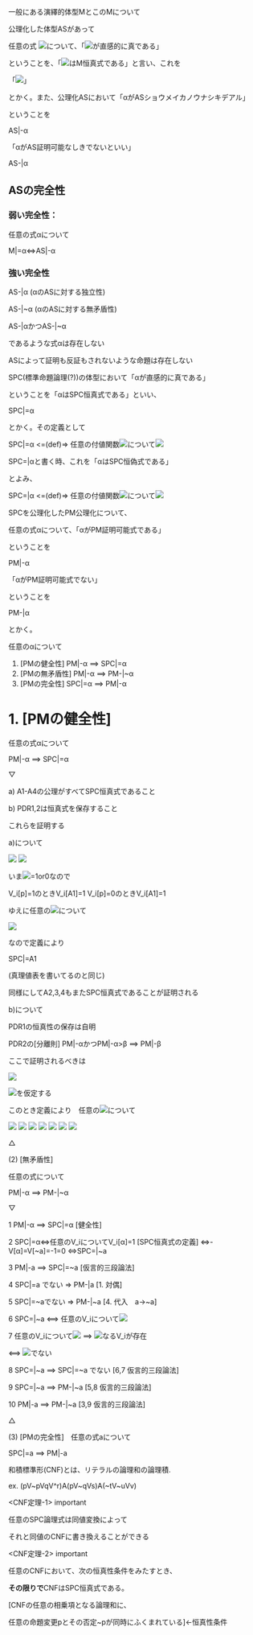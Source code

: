 一般にある演繹的体型MとこのMについて

公理化した体型ASがあって

任意の式 <img src="https://latex.codecogs.com/gif.latex?%5Cdpi%7B120%7D%20%5Calpha">について、「<img src="https://latex.codecogs.com/gif.latex?%5Cdpi%7B120%7D%20%5Calpha">が直感的に真である」

ということを、「<img src="https://latex.codecogs.com/gif.latex?%5Cdpi%7B120%7D%20%5Calpha">はM恒真式である」と言い、これを

「<img src="https://latex.codecogs.com/gif.latex?%5Cdpi%7B120%7D%20M%7C%3D%5Calpha">」

とかく。また、公理化ASにおいて「αがASショウメイカノウナシキデアル」

ということを

AS|-α

「αがAS証明可能なしきでないといい」

AS-|α


## ASの完全性

### 弱い完全性：

任意の式αについて

M|=α<=>AS|-α

### 強い完全性

AS-|α (αのASに対する独立性)

AS-|~α (αのASに対する無矛盾性)

AS-|αかつAS-|~α

であるような式αは存在しない

ASによって証明も反証もされないような命題は存在しない


SPC(標準命題論理(?))の体型において「αが直感的に真である」

ということを「αはSPC恒真式である」といい、

SPC|=α

とかく。その定義として

SPC|=α <=(def)=>  任意の付値関数<img src="https://latex.codecogs.com/gif.latex?%5Cdpi%7B120%7D%20V_i">について<img src="https://latex.codecogs.com/gif.latex?%5Cdpi%7B120%7D%20V_i%5B%5Calpha%5D%3D1">

SPC=|αと書く時、これを「αはSPC恒偽式である」

とよみ、

SPC=|α <=(def)=> 任意の付値関数<img src="https://latex.codecogs.com/gif.latex?%5Cdpi%7B120%7D%20V_i">について<img src="https://latex.codecogs.com/gif.latex?%5Cdpi%7B120%7D%20V_i%5B%5Calpha%5D%3D0">


SPCを公理化したPM公理化について、

任意の式αについて、「αがPM証明可能式である」

ということを

PM|-α

「αがPM証明可能式でない」

ということを

PM-|α

とかく。

任意のαについて

1. [PMの健全性] PM|-α ==> SPC|=α
2. [PMの無矛盾性] PM|-α ==> PM-|~α
3. [PMの完全性] SPC|=α ==> PM|-α


# 1. [PMの健全性]

任意の式αについて

PM|-α ==> SPC|=α

▽

a) A1-A4の公理がすべてSPC恒真式であること

b) PDR1,2は恒真式を保存すること

これらを証明する

a)について

<img src="https://latex.codecogs.com/gif.latex?%5Cdpi%7B120%7D%20V_i%5BA1%5D%3DV_i%5BpVp%3Ep%5D%3DV_i%5B%7E%28pVp%29Vp%5D">

<img src="https://latex.codecogs.com/gif.latex?%5Cdpi%7B120%7D%20%3D-V_i%5BpVp%5D+V_i%5Bp%5D%3D-%28V_i%5Bp%5D+V_i%5Bp%5D%29+V_i%5Bp%5D">

いま<img src="https://latex.codecogs.com/gif.latex?%5Cdpi%7B120%7D%20V_i%5Bp%5D">=1or0なので

V_i[p]=1のときV_i[A1]=1
V_i[p]=0のときV_i[A1]=1

ゆえに任意の<img src="https://latex.codecogs.com/gif.latex?%5Cdpi%7B120%7D%20V_i">について

<img src="https://latex.codecogs.com/gif.latex?%5Cdpi%7B120%7D%20V_i%5BA1%5D%3D1">

なので定義により

SPC|=A1

(真理値表を書いてるのと同じ)

同様にしてA2,3,4もまたSPC恒真式であることが証明される

b)について

PDR1の恒真性の保存は自明

PDR2の[分離則] PM|-αかつPM|-α>β ==> PM|-β

ここで証明されるべきは

<img src="https://latex.codecogs.com/gif.latex?%5Cdpi%7B120%7D%20SPC%7C%3D%5Calpha%20%u304B%u3064%20SPC%7C%3D%5Calpha%3E%5Cbeta%20%5CRightarrow%20SPC%7C%3D%5Cbeta">

<img src="https://latex.codecogs.com/gif.latex?%5Cdpi%7B120%7D%20SPC%7C%3Da%u3068SPC%7Cb">を仮定する

このとき定義により　任意の<img src="https://latex.codecogs.com/gif.latex?%5Cdpi%7B120%7D%20V_i">について

<img src="https://latex.codecogs.com/gif.latex?%5Cdpi%7B120%7D%20V_i%5Ba%5D%3D1">

<img src="https://latex.codecogs.com/gif.latex?%5Cdpi%7B120%7D%20V_i%5Ba%3Eb%5D%3D1">

<img src="https://latex.codecogs.com/gif.latex?%5Cdpi%7B120%7D%20V_i%5B%7EaVb%5D%3D1">

<img src="https://latex.codecogs.com/gif.latex?%5Cdpi%7B120%7D%20-V_i%5Ba%5D+V_i%5Bb%5D%3D1">

<img src="https://latex.codecogs.com/gif.latex?%5Cdpi%7B120%7D%20-1+V_i%5Bb%5D%3D1">

<img src="https://latex.codecogs.com/gif.latex?%5Cdpi%7B120%7D%20V_i%5Bb%5D%3D1">

<img src="https://latex.codecogs.com/gif.latex?%5Cdpi%7B120%7D%20%5Ctherefore%20SPC%7C%3Db">

△

(2) [無矛盾性]

任意の式について

PM|-α ==> PM-|~α

▽

1 PM|-α ==> SPC|=α [健全性]

2 SPC|=α<=>任意のV_iについてV_i[α]=1 [SPC恒真式の定義]
<=>-V[α]=V[~a]=-1=0
<=>SPC=|~a

3 PM|-a ==> SPC|=~a [仮言的三段論法]

4 SPC|=a でない => PM-|a [1. 対偶]

5 SPC|=~aでない => PM-|~a [4. 代入　a->~a]

6 SPC=|~a <==> 任意のV_iについて<img src="https://latex.codecogs.com/gif.latex?%5Cdpi%7B120%7D%20V_i%5Ba%5D%3D0">

7 任意のV_iについて<img src="https://latex.codecogs.com/gif.latex?%5Cdpi%7B120%7D%20V_i%5B%7Ea%5D%3D0"> ==> <img src="https://latex.codecogs.com/gif.latex?%5Cdpi%7B120%7D%20V_i%5B%7Ea%5D%3D0">なるV_iが存在

<==> <img src="https://latex.codecogs.com/gif.latex?%5Cdpi%7B120%7D%20SPC%7C%3D%7Ea">でない

8 SPC=|~a ==> SPC|=~a でない [6,7 仮言的三段論法]

9 SPC=|~a ==> PM-|~a [5,8 仮言的三段論法]

10 PM|-a ==> PM-|~a [3,9 仮言的三段論法]

△


(3) [PMの完全性]　任意の式aについて

SPC|=a ==> PM|-a

和積標準形(CNF)とは、リテラルの論理和の論理積.

ex. (pV~pVqV^r)A(pV~qVs)A(~tV~uVv)

<CNF定理-1> important

任意のSPC論理式は同値変換によって

それと同値のCNFに書き換えることができる

<CNF定理-2> important

任意のCNFにおいて、次の恒真性条件をみたすとき、

**その限りで**CNFはSPC恒真式である。

[CNFの任意の相乗項となる論理和に、

任意の命題変更pとその否定~pが同時にふくまれている]←恒真性条件
